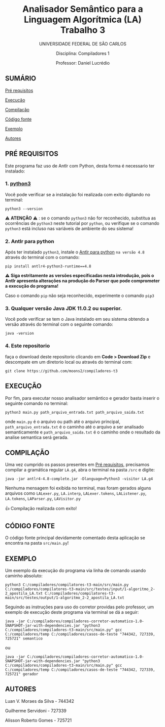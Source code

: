

<h1 align="center"> Analisador Semântico para a Linguagem Algorítmica (LA) </br> Trabalho 3</h1>

<p align="center">UNIVERSIDADE FEDERAL DE SÃO CARLOS</p>

<p align="center">Disciplina: Compiladores 1</p>

<p align="center">Professor: Daniel Lucrédio</p>


## SUMÁRIO

[Pré requisitos](#pré-requisitos)

[Execução](#execução)

[Compilação](#compilação)

[Código fonte](#código-fonte)

[Exemplo](#exemplo)

[Autores](#autores)

## PRÉ REQUISITOS

Este programa faz uso de Antlr com Python, desta forma é necessario ter instalado:

### 1. [python3](https://www.python.org/ftp/python/3.9.2/python-3.9.2-amd64.exe)

Você pode verificar se a instalação foi realizada com exito digitando no terminal:

```terminal
python3 --version
```

:warning: **ATENÇÃO** :warning: : se o comando `python3` não for reconhecido, substitua as ocorrências de `python3` neste tutorial por `python`, ou verifique se o comando `python3` está incluso nas variáveis de ambiente do seu sistema!

### 2. Antlr para python

Após ter instalado `python3`, instale o [Antlr para python](https://www.antlr.org/download.html) `na versão 4.8` através do terminal com o comando:

```terminal
pip install antlr4-python3-runtime==4.8
```

:warning: **Siga estritamente as versões específicadas nesta introdução, pois o Antlr apresenta alterações na produção do Parser que pode comprometer a execução do programa!**

Caso o comando `pip` não seja reconhecido, experimente o comando `pip3`


### 3. Qualquer versão Java JDK 11.0.2 ou superior.

Você pode verificar se tem o Java instalado em seu sistema obtendo a versão através do terminal com o seguinte comando:

```terminal
java -version
```

### 4. Este repositorio

faça o download deste repositorio clicando em **Code > Download Zip** e descompate em um diretorio local ou através do terminal com:

```terminal
git clone https://github.com/moons2/compiladores-t3
```

## EXECUÇÃO

Por fim, para executar nosso analisador semântico e gerador basta inserir o seguinte comando no terminal:

```terminal
python3 main.py path_arquivo_entrada.txt path_arquivo_saida.txt
```

onde `main.py` é o arquivo ou path até o arquivo principal, `path_arquivo_entrada.txt` é o caminho até o arquivo a ser analisado semanticamente e `path_arquivo_saida.txt` é o caminho onde o resultado da analise semantica será gerada.

## COMPILAÇÃO

Uma vez cumprido os passos presentes em [Pré requisitos](#pré-requisitos), precisamos compilar a gramática regular `LA.g4`, abra o terminal na pasta `/src` e digite:

```terminal
java -jar antlr4-4.8-complete.jar -Dlanguage=Python3 -visitor LA.g4
```

Nenhuma mensagem foi exibida no terminal, mas foram gerados alguns arquivos como `LALexer.py`, `LA.interp`, `LALexer.tokens`, `LAListener.py`, `LA.tokens`, `LAParser.py`, `LAVisitor.py`

:+1: Compilação realizada com exito!

## CÓDIGO FONTE

O código fonte principal devidamente comentado desta aplicação se encontra na pasta `src/main.py`!

## EXEMPLO

Um exemplo da execução do programa via linha de comando usando caminho absoluto:

```terminal
python3 C:/compiladores/compilatores-t3-main/src/main.py C:/compiladores/compilatores-t3-main/src/testes/input/1-algoritmo_2-2_apostila_LA.txt C:/compiladores/compilatores-t3-main/src/testes/output/1-algoritmo_2-2_apostila_LA.txt
```

Seguindo as instruções para uso do corretor providas pelo professor, um exemplo de execução deste programa via terminal se dá a seguir:

```terminal
java -jar C:/compiladores/compiladores-corretor-automatico-1.0-SNAPSHOT-jar-with-dependencies.jar "python3 C:/compiladores/compiladores-t3-main/src/main.py" gcc C:/compiladores/temp C:/compiladores/casos-de-teste "744342, 727339, 725721" semantico
```

ou 

```terminal
java -jar C:/compiladores/compiladores-corretor-automatico-1.0-SNAPSHOT-jar-with-dependencies.jar "python3 C:/compiladores/compiladores-t3-main/src/main.py" gcc C:/compiladores/temp C:/compiladores/casos-de-teste "744342, 727339, 725721" gerador
```

## AUTORES

Luan V. Moraes da Silva - 744342

Guilherme Servidoni - 727339

Alisson Roberto Gomes - 725721
